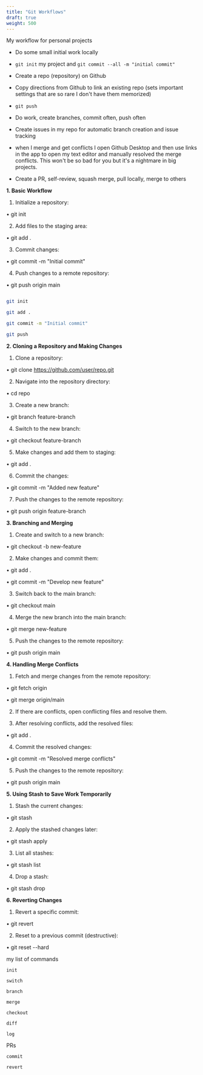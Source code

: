```yaml
---
title: "Git Workflows"
draft: true
weight: 500
---
```



My workflow for personal projects

- Do some small initial work locally

- `git init` my project and `git commit --all -m "initial commit"`

- Create a repo (repository) on Github

- Copy directions from Github to link an existing repo (sets important settings that are so rare I don't have them memorized)

- `git push`

- Do work, create branches, commit often, push often

- Create issues in my repo for automatic branch creation and issue tracking

- when I merge and get conflicts I open Github Desktop and then use links in the app to open my text editor and manually resolved the merge conflicts. This won't be so bad for you but it's a nightmare in big projects.

- Create a PR, self-review, squash merge, pull locally, merge to others

  

**1. Basic Workflow**

1. Initialize a repository:

• git init

2. Add files to the staging area:

• git add .

3. Commit changes:

• git commit -m "Initial commit"

4. Push changes to a remote repository:

• git push origin main

  

```bash

git init

git add .

git commit -m "Initial commit"

git push

```

  

**2. Cloning a Repository and Making Changes**

  


1. Clone a repository:

  

• git clone https://github.com/user/repo.git

  

2. Navigate into the repository directory:

  

• cd repo

  

3. Create a new branch:

  

• git branch feature-branch

  

4. Switch to the new branch:

  

• git checkout feature-branch

  

5. Make changes and add them to staging:

  

• git add .

  

6. Commit the changes:

  

• git commit -m "Added new feature"

  

7. Push the changes to the remote repository:

  

• git push origin feature-branch

  

  

**3. Branching and Merging**

  

  

1. Create and switch to a new branch:

  

• git checkout -b new-feature

  

2. Make changes and commit them:

  

• git add .

  

• git commit -m "Develop new feature"

  

3. Switch back to the main branch:

  

• git checkout main

  

4. Merge the new branch into the main branch:

  

• git merge new-feature

  

5. Push the changes to the remote repository:

  

• git push origin main

  

  

**4. Handling Merge Conflicts**

  

  

1. Fetch and merge changes from the remote repository:

  

• git fetch origin

  

• git merge origin/main

  

2. If there are conflicts, open conflicting files and resolve them.

  

3. After resolving conflicts, add the resolved files:

  

• git add .

  

4. Commit the resolved changes:

  

• git commit -m "Resolved merge conflicts"

  

5. Push the changes to the remote repository:

  

• git push origin main

  

  

**5. Using Stash to Save Work Temporarily**

  

  

1. Stash the current changes:

  

• git stash

  

2. Apply the stashed changes later:

  

• git stash apply

  

3. List all stashes:

  

• git stash list

  

4. Drop a stash:

  

• git stash drop

  

  

**6. Reverting Changes**

  

1. Revert a specific commit:

  

• git revert <commit-hash>

  

2. Reset to a previous commit (destructive):

  

• git reset --hard <commit-hash>

  
  

my list of commands

  

`init`

`switch`

`branch`

`merge`

`checkout`

`diff`

`log`

PRs

`commit`

`revert`

